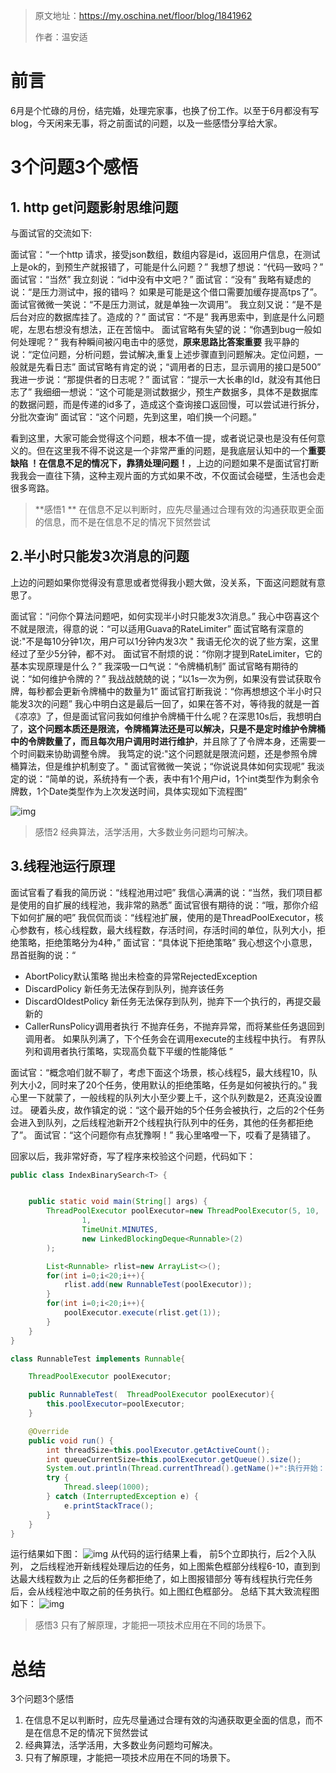 > 原文地址：https://my.oschina.net/floor/blog/1841962
>
> 作者：温安适

# 前言

6月是个忙碌的月份，结完婚，处理完家事，也换了份工作。以至于6月都没有写blog，今天闲来无事，将之前面试的问题，以及一些感悟分享给大家。

# 3个问题3个感悟

## 1. http get问题影射思维问题

与面试官的交流如下:

面试官：“一个http 请求，接受json数组，数组内容是id，返回用户信息，在测试上是ok的，到预生产就报错了，可能是什么问题？”
我想了想说：“代码一致吗？”
面试官：“当然”
我立刻说：“id中没有中文吧？”
面试官：“没有”
我略有疑虑的说：“是压力测试中，报的错吗？ 如果是可能是这个借口需要加缓存提高tps了”。
面试官微微一笑说：“不是压力测试，就是单独一次调用”。
我立刻又说：“是不是后台对应的数据库挂了。造成的？”
面试官：“不是”
我再思索中，到底是什么问题呢，左思右想没有想法，正在苦恼中。
面试官略有失望的说：“你遇到bug一般如何处理呢？”
我有种瞬间被闪电击中的感觉，**原来思路比答案重要**
我平静的说：“定位问题，分析问题，尝试解决,重复上述步骤直到问题解决。定位问题，一般就是先看日志”
面试官略有肯定的说；“调用者的日志，显示调用的接口是500”
我进一步说：“那提供者的日志呢？”
面试官：“提示一大长串的Id，就没有其他日志了”
我细细一想说：“这个可能是测试数据少，预生产数据多，具体不是数据库的数据问题，而是传递的id多了，造成这个查询接口返回慢，可以尝试进行拆分，分批次查询”
面试官：“这个问题，先到这里，咱们换一个问题。”

看到这里，大家可能会觉得这个问题，根本不值一提，或者说记录也是没有任何意义的。但在这里我不得不说这是一个非常严重的问题，是我底层认知中的一个**重要缺陷 ！在信息不足的情况下，靠猜处理问题！**，上边的问题如果不是面试官打断我我会一直往下猜，这种主观片面的方式如果不改，不仅面试会碰壁，生活也会走很多弯路。

> **感悟1 **
> 在信息不足以判断时，应先尽量通过合理有效的沟通获取更全面的信息，而不是在信息不足的情况下贸然尝试

## 2.半小时只能发3次消息的问题

上边的问题如果你觉得没有意思或者觉得我小题大做，没关系，下面这问题就有意思了。

面试官：“问你个算法问题吧，如何实现半小时只能发3次消息。”
我心中窃喜这个不就是限流，得意的说：“可以适用Guava的RateLimiter”
面试官略有深意的说:"不是每10分钟1次，用户可以1分钟内发3次 "
我语无伦次的说了些方案，这里经过了至少5分钟，都不对。
面试官不耐烦的说：“你刚才提到RateLimiter，它的基本实现原理是什么？”
我深吸一口气说：“令牌桶机制”
面试官略有期待的说：“如何维护令牌的？”
我战战兢兢的说；“以1s一次为例，如果没有尝试获取令牌，每秒都会更新令牌桶中的数量为1”
面试官打断我说：“你再想想这个半小时只能发3次的问题”
我心中明白这是最后一回了，如果在答不对，等待我的就是一首《凉凉》了，但是面试官问我如何维护令牌桶干什么呢？在深思10s后，我想明白了，**这个问题本质还是限流，令牌桶算法还是可以解决，只是不是定时维护令牌桶中的令牌数量了，而且每次用户调用时进行维护**，并且除了了令牌本身，还需要一个时间戳来协助调整令牌。
我笃定的说:"这个问题就是限流问题，还是参照令牌桶算法，但是维护机制变了。"
面试官微微一笑说；“你说说具体如何实现呢”
我淡定的说：“简单的说，系统持有一个表，表中有1个用户id，1个int类型作为剩余令牌数，1个Date类型作为上次发送时间，具体实现如下流程图”

![img](https://oscimg.oschina.net/oscnet/0d39c55306e66b832997d5a2cacfdef04be.jpg)

> 感悟2
> 经典算法，活学活用，大多数业务问题均可解决。

## 3.线程池运行原理

面试官看了看我的简历说：“线程池用过吧”
我信心满满的说：“当然，我们项目都是使用的自扩展的线程池，我非常的熟悉”
面试官很有期待的说：“哦，那你介绍下如何扩展的吧”
我侃侃而谈：“线程池扩展，使用的是ThreadPoolExecutor，核心参数有，核心线程数，最大线程数，存活时间，存活时间的单位，队列大小，拒绝策略，拒绝策略分为4种，”
面试官：“具体说下拒绝策略”
我心想这个小意思，昂首挺胸的说：“

- AbortPolicy默认策略 抛出未检查的异常RejectedException
- DiscardPolicy 新任务无法保存到队列，抛弃该任务
- DiscardOldestPolicy 新任务无法保存到队列，抛弃下一个执行的，再提交最新的
- CallerRunsPolicy调用者执行 不抛弃任务，不抛弃异常，而将某些任务退回到 调用者。 如果队列满了，下个任务会在调用execute的主线程中执行。 有界队列和调用者执行策略，实现高负载下平缓的性能降低 ”

面试官：“概念咱们就不聊了，考虑下面这个场景，核心线程5，最大线程10，队列大小2，同时来了20个任务，使用默认的拒绝策略，任务是如何被执行的。”
我心里一下就蒙了，一般线程的队列大小至少要上千，这个队列数是2，还真没设置过。
硬着头皮，故作镇定的说：“这个最开始的5个任务会被执行，之后的2个任务会进入到队列，之后线程池新开2个线程执行队列中的任务，其他的任务都拒绝了”。
面试官：“这个问题你有点犹豫啊！”
我心里咯噔一下，哎看了是猜错了。

回家以后，我非常好奇，写了程序来校验这个问题，代码如下：

```java
public class IndexBinarySearch<T> {


    public static void main(String[] args) {
        ThreadPoolExecutor poolExecutor=new ThreadPoolExecutor(5, 10,
                1,
                TimeUnit.MINUTES,
                new LinkedBlockingDeque<Runnable>(2)
        );

        List<Runnable> rlist=new ArrayList<>();
        for(int i=0;i<20;i++){
            rlist.add(new RunnableTest(poolExecutor));
        }
        for(int i=0;i<20;i++){
            poolExecutor.execute(rlist.get(1));
        }
    }
}

class RunnableTest implements Runnable{

    ThreadPoolExecutor poolExecutor;

    public RunnableTest(  ThreadPoolExecutor poolExecutor){
        this.poolExecutor=poolExecutor;
    }

    @Override
    public void run() {
        int threadSize=this.poolExecutor.getActiveCount();
        int queueCurrentSize=this.poolExecutor.getQueue().size();
        System.out.println(Thread.currentThread().getName()+":执行开始："+"当前线程数："+threadSize+"当前队列大小："+queueCurrentSize);
        try {
            Thread.sleep(1000);
        } catch (InterruptedException e) {
            e.printStackTrace();
        }
    }
}
```

运行结果如下图：
![img](https://oscimg.oschina.net/oscnet/78bc024c6d246909dbcd94c214dee2e887c.jpg)
从代码的运行结果上看，
前5个立即执行，后2个入队列，
之后线程池开新线程处理后边的任务，如上图紫色框部分线程6-10，直到到达最大线程数为止
之后的任务都拒绝了，如上图报错部分
等有线程执行完任务后，会从线程池中取之前的任务执行。如上图红色框部分。
总结下其大致流程图如下： ![img](https://oscimg.oschina.net/oscnet/35bf583fc746f781c3ef3857f9c5eb542c9.jpg)

> 感悟3
> 只有了解原理，才能把一项技术应用在不同的场景下。

# 总结

3个问题3个感悟

1. 在信息不足以判断时，应先尽量通过合理有效的沟通获取更全面的信息，而不是在信息不足的情况下贸然尝试
2. 经典算法，活学活用，大多数业务问题均可解决。
3. 只有了解原理，才能把一项技术应用在不同的场景下。